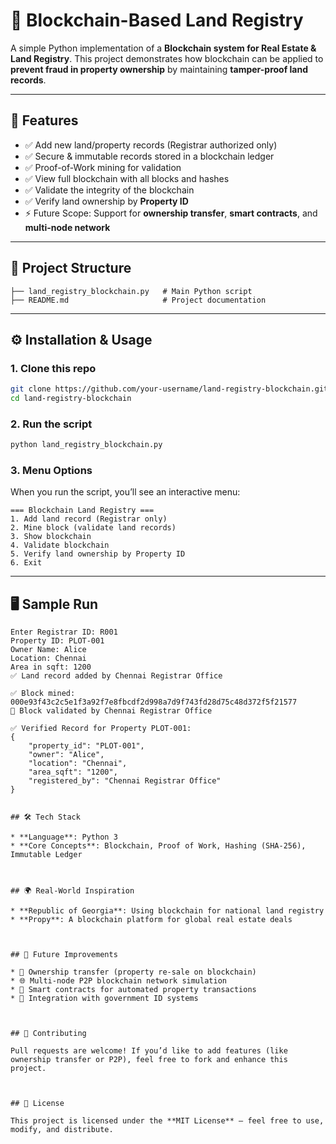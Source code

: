 # 🏡 Blockchain-Based Land Registry

A simple Python implementation of a **Blockchain system for Real Estate & Land Registry**.
This project demonstrates how blockchain can be applied to **prevent fraud in property ownership** by maintaining **tamper-proof land records**.

---

## 🚀 Features

* ✅ Add new land/property records (Registrar authorized only)
* ✅ Secure & immutable records stored in a blockchain ledger
* ✅ Proof-of-Work mining for validation
* ✅ View full blockchain with all blocks and hashes
* ✅ Validate the integrity of the blockchain
* ✅ Verify land ownership by **Property ID**
* ⚡ Future Scope: Support for **ownership transfer**, **smart contracts**, and **multi-node network**

---

## 📂 Project Structure

```
├── land_registry_blockchain.py   # Main Python script
├── README.md                     # Project documentation
```

---

## ⚙️ Installation & Usage

### 1. Clone this repo

```bash
git clone https://github.com/your-username/land-registry-blockchain.git
cd land-registry-blockchain
```

### 2. Run the script

```bash
python land_registry_blockchain.py
```

### 3. Menu Options

When you run the script, you’ll see an interactive menu:

```
=== Blockchain Land Registry ===
1. Add land record (Registrar only)
2. Mine block (validate land records)
3. Show blockchain
4. Validate blockchain
5. Verify land ownership by Property ID
6. Exit
```

---

## 🖥️ Sample Run

```
Enter Registrar ID: R001
Property ID: PLOT-001
Owner Name: Alice
Location: Chennai
Area in sqft: 1200
✅ Land record added by Chennai Registrar Office

✅ Block mined: 000e93f43c2c5e1f3a92f7e8fbcdf2d998a7d9f743fd28d75c48d372f5f21577
📜 Block validated by Chennai Registrar Office

✅ Verified Record for Property PLOT-001:
{
    "property_id": "PLOT-001",
    "owner": "Alice",
    "location": "Chennai",
    "area_sqft": "1200",
    "registered_by": "Chennai Registrar Office"
}


## 🛠️ Tech Stack

* **Language**: Python 3
* **Core Concepts**: Blockchain, Proof of Work, Hashing (SHA-256), Immutable Ledger



## 🌍 Real-World Inspiration

* **Republic of Georgia**: Using blockchain for national land registry
* **Propy**: A blockchain platform for global real estate deals



## 📌 Future Improvements

* 🔄 Ownership transfer (property re-sale on blockchain)
* 🌐 Multi-node P2P blockchain network simulation
* 📜 Smart contracts for automated property transactions
* 🔐 Integration with government ID systems



## 🤝 Contributing

Pull requests are welcome! If you’d like to add features (like ownership transfer or P2P), feel free to fork and enhance this project.



## 📜 License

This project is licensed under the **MIT License** – feel free to use, modify, and distribute.


